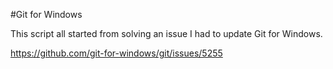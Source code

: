 #Git for Windows

This script all started from solving an issue I had to update Git for Windows.

https://github.com/git-for-windows/git/issues/5255 
